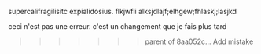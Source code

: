 supercalifragilisitc expialidosius.
flkjwfli
alksjdlajf;elhgew;fhlaskj;lasjkd






ceci n'est pas une erreur. c'est un changement que je fais plus tard
 >>>>>>> parent of 8aa052c... Add mistake
